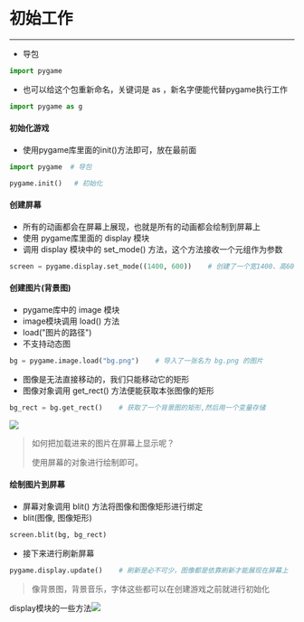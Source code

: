 # 初始工作

---

* 导包

```python
import pygame
```

* 也可以给这个包重新命名，关键词是 as ，新名字便能代替pygame执行工作

```python
import pygame as g
```

#### 

#### 初始化游戏

* 使用pygame库里面的init\(\)方法即可，放在最前面

```python
import pygame  # 导包

pygame.init()   # 初始化
```

#### 

#### 创建屏幕

* 所有的动画都会在屏幕上展现，也就是所有的动画都会绘制到屏幕上
* 使用 pygame库里面的 display 模块
* 调用 display 模块中的 set\_mode\(\) 方法，这个方法接收一个元组作为参数

```python
screen = pygame.display.set_mode((1400, 600))    # 创建了一个宽1400、高600像素的屏幕
```

#### 

#### 创建图片\(背景图\)

* pygame库中的 image 模块
* image模块调用 load\(\) 方法
* load\("图片的路径"\)
* 不支持动态图

```python
bg = pygame.image.load("bg.png")    # 导入了一张名为 bg.png 的图片
```

* 图像是无法直接移动的，我们只能移动它的矩形
* 图像对象调用 get\_rect\(\)  方法便能获取本张图像的矩形

```python
bg_rect = bg.get_rect()    # 获取了一个背景图的矩形,然后用一个变量存储
```

![](/assets/import.png)

> 如何把加载进来的图片在屏幕上显示呢？
>
> 使用屏幕的对象进行绘制即可。

#### 

#### 绘制图片到屏幕

* 屏幕对象调用 blit\(\) 方法将图像和图像矩形进行绑定
* blit\(图像, 图像矩形\)

```python
screen.blit(bg, bg_rect)
```

* 接下来进行刷新屏幕

```python
pygame.display.update()    # 刷新是必不可少，图像都是依靠刷新才能展现在屏幕上
```

> 像背景图，背景音乐，字体这些都可以在创建游戏之前就进行初始化

display模块的一些方法![](/assets/display_test.png)

